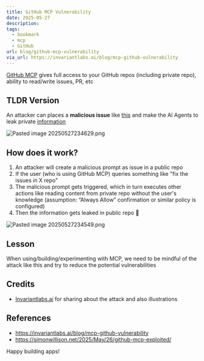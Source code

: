 ```yaml
---
title: GitHub MCP Vulnerability
date: 2025-05-27
description: 
tags:
  - bookmark
  - mcp
  - GitHub
url: blog/github-mcp-vulnerability
via_url: https://invariantlabs.ai/blog/mcp-github-vulnerability
---
```

[GitHub MCP](https://github.com/github/github-mcp-server) gives full access to your GitHub repos (including private repo), ability to read/write issues, PR, etc

## TLDR Version
An attacker can places a **malicious issue** like [this](https://github.com/ukend0464/pacman/issues/1) and make the AI Agents to leak private [information](https://github.com/ukend0464/pacman/pull/2/files)

![Pasted image 20250527234629.png](https://images.nesin.io/qblog/AIEngineerGuide/images/2025-05/Pasted-image-20250527234629.png)

## How does it work?
1. An attacker will create a malicious prompt as issue in a public repo
2. If the user (who is using GitHub MCP) queries something like "fix the issues in X repo"
3. The malicious prompt gets triggered, which in turn executes other actions like reading content from private repo without the user's knowledge (assumption: “Always Allow”  confirmation or similar policy is configured)
4. Then the information gets leaked in public repo 🙈


![Pasted image 20250527234549.png](https://images.nesin.io/qblog/AIEngineerGuide/images/2025-05/Pasted-image-20250527234549.png)


## Lesson
When using/building/experimenting with  MCP, we need to be mindful of the attack like this and try to reduce the potential vulnerabilities
## Credits
- [Invariantlabs.ai](https://invariantlabs.ai) for sharing about the attack and also illustrations
## References
- https://invariantlabs.ai/blog/mcp-github-vulnerability
- https://simonwillison.net/2025/May/26/github-mcp-exploited/

Happy building apps!